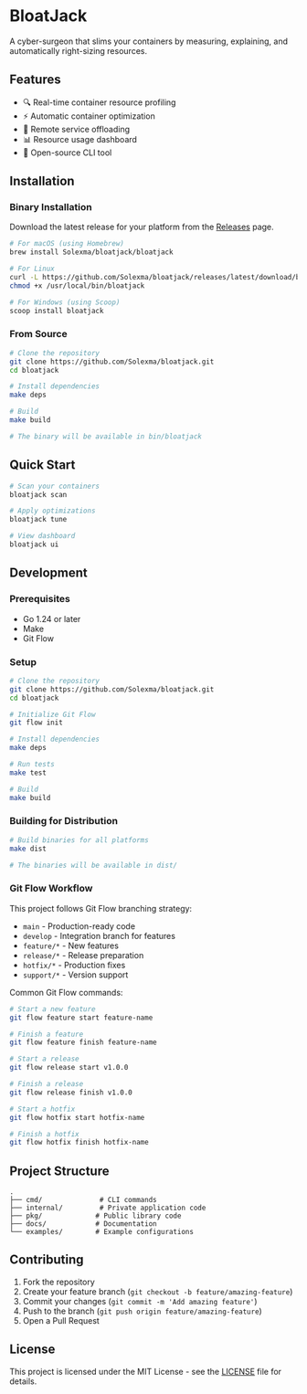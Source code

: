 # BloatJack

A cyber-surgeon that slims your containers by measuring, explaining, and automatically right-sizing resources.

## Features

- 🔍 Real-time container resource profiling
- ⚡ Automatic container optimization
- 🚀 Remote service offloading
- 📊 Resource usage dashboard
- 🔧 Open-source CLI tool

## Installation

### Binary Installation

Download the latest release for your platform from the [Releases](https://github.com/Solexma/bloatjack/releases) page.

```bash
# For macOS (using Homebrew)
brew install Solexma/bloatjack/bloatjack

# For Linux
curl -L https://github.com/Solexma/bloatjack/releases/latest/download/bloatjack-linux-amd64 -o /usr/local/bin/bloatjack
chmod +x /usr/local/bin/bloatjack

# For Windows (using Scoop)
scoop install bloatjack
```

### From Source

```bash
# Clone the repository
git clone https://github.com/Solexma/bloatjack.git
cd bloatjack

# Install dependencies
make deps

# Build
make build

# The binary will be available in bin/bloatjack
```

## Quick Start

```bash
# Scan your containers
bloatjack scan

# Apply optimizations
bloatjack tune

# View dashboard
bloatjack ui
```

## Development

### Prerequisites

- Go 1.24 or later
- Make
- Git Flow

### Setup

```bash
# Clone the repository
git clone https://github.com/Solexma/bloatjack.git
cd bloatjack

# Initialize Git Flow
git flow init

# Install dependencies
make deps

# Run tests
make test

# Build
make build
```

### Building for Distribution

```bash
# Build binaries for all platforms
make dist

# The binaries will be available in dist/
```

### Git Flow Workflow

This project follows Git Flow branching strategy:

- `main` - Production-ready code
- `develop` - Integration branch for features
- `feature/*` - New features
- `release/*` - Release preparation
- `hotfix/*` - Production fixes
- `support/*` - Version support

Common Git Flow commands:

```bash
# Start a new feature
git flow feature start feature-name

# Finish a feature
git flow feature finish feature-name

# Start a release
git flow release start v1.0.0

# Finish a release
git flow release finish v1.0.0

# Start a hotfix
git flow hotfix start hotfix-name

# Finish a hotfix
git flow hotfix finish hotfix-name
```

## Project Structure

```plaintext
.
├── cmd/              # CLI commands
├── internal/         # Private application code
├── pkg/             # Public library code
├── docs/            # Documentation
└── examples/        # Example configurations
```

## Contributing

1. Fork the repository
2. Create your feature branch (`git checkout -b feature/amazing-feature`)
3. Commit your changes (`git commit -m 'Add amazing feature'`)
4. Push to the branch (`git push origin feature/amazing-feature`)
5. Open a Pull Request

## License

This project is licensed under the MIT License - see the [LICENSE](LICENSE) file for details.

